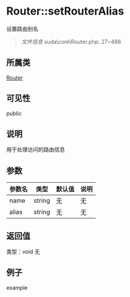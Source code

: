 # Router::setRouterAlias
设置路由别名
> *文件信息* suda\core\Router.php: 27~486
## 所属类 

[Router](../Router.md)

## 可见性

  public  
## 说明

用于处理访问的路由信息

## 参数

| 参数名 | 类型 | 默认值 | 说明 |
|--------|-----|-------|-------|
| name |  string | 无 | 无 |
| alias |  string | 无 | 无 |

## 返回值
类型：void
无

## 例子

example